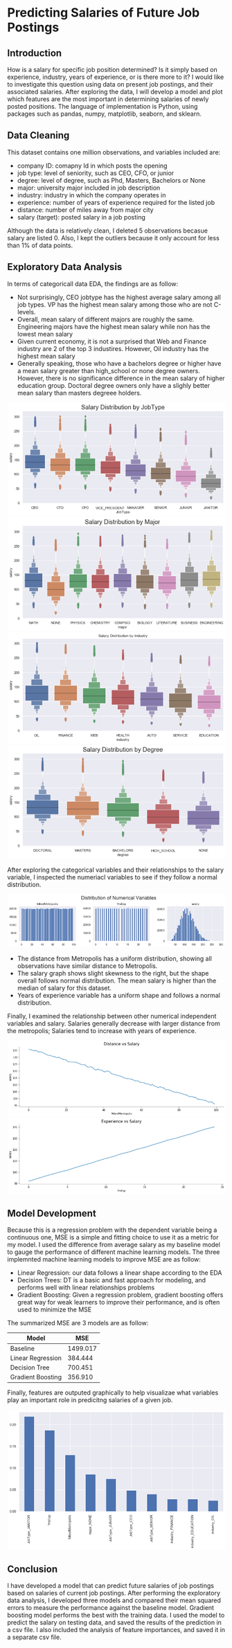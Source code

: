 # Predicting Salaries of Future Job Postings

## Introduction
How is a salary for specific job position determined? Is it simply based on experience, industry, years of experience, or is there more to it? I would like to investigate this question using data on present job postings, and their associated salaries. After exploring the data, I will develop a model and plot which features are the most important in determining salaries of newly posted positions. The language of implementation is Python, using packages such as pandas, numpy, matplotlib, seaborn, and sklearn.

## Data Cleaning
This dataset contains one million observations, and variables included are:

 -  company ID: comapny Id in which posts the opening 
 -  job type: level of seniority, such as CEO, CFO, or junior
 -  degree: level of degree, such as Phd, Masters, Bachelors or None
 -  major: university major included in job description
 -  industry: industry in which the company operates in
 -  experience: number of years of experience required for the listed job
 -  distance: number of miles away from major city
 -  salary (target): posted salary in a job posting
  
Although the data is relatively clean, I deleted 5 observations becasue salary are listed 0. Also, I kept the outliers because it only account for less than 1% of data points. 


## Exploratory Data Analysis
In terms of categoricall data EDA, the findings are as follow:

- Not surprisingly, CEO jobtype has the highest average salary among all job types. VP has the highest mean salary among those who are not C-levels.
- Overall, mean salary of different majors are roughly the same. Engineering majors have the highest mean salary while non has the lowest mean salary 
- Given current economy, it is not a surprised that Web and Finance industry are 2 of the top 3 industires. However, Oil industry has the highest mean salary
- Generally speaking, those who have a bachelors degree or higher have a mean salary greater than high_school or none degree owners. However, there is no significance difference in the mean salary of higher education group. Doctoral degree owners only have a slighly better mean salary than masters degreee holders.

![](images/Salary_Distribution_JobType.png)
![](images/Salary_Distribution_Major.png)
![](images/Salary_Distribution_Industry.png)
![](images/Salary_Distribution_Degree.png)


After exploring the categorical variables and their relationships to the salary variable, I inspected the numeriacl variables to see if they follow a normal distribution. 

![](images/Numerical_Variables_Dist.png)

- The distance from Metropolis has a uniform distribution, showing all observations have similar distance to Metropolis. 
- The salary graph shows slight skewness to the right, but the shape overall follows normal distribution. The mean salary is higher than the median of salary for this dataset.
- Years of experience variable has a uniform shape and follows a normal distribution.

Finally, I examined the relationship between other numerical independent variables and salary. Salaries generally decrease with larger distance from the metropolis; Salaries tend to increase with years of experience.

![](images/Distance_vs_Salary.png)
![](images/Experience_vs_Salary.png)

## Model Development 

Because this is a regression problem with the dependent variable being a continuous one, MSE is a simple and fitting choice to use it as a metric for my model. I used the difference from average salary as my baseline model to gauge the performance of different machine learning models. The three implemnted machine learning models to improve MSE are as follow:

- Linear Regression: our data follows a linear shape according to the EDA
- Decision Trees: DT is a basic and fast approach for modeling, and performs well with linear relationships problems
- Gradient Boosting: Given a regression problem, gradient boosting offers great way for weak learners to improve their performance, and is often used to minimize the MSE

The summarized MSE are 3 models are as follow:

| Model  | MSE |
| ------------- | ------------- |
| Baseline  | 1499.017 |
| Linear Regression  | 384.444  |
| Decision Tree  | 700.451  |
| Gradient Boosting  | 356.910  |


Finally, features are outputed graphically to help visualizae what variables play an important role in predicitng salaries of a given job. 

![](images/FeatureImportance.png)

## Conclusion

I have developed a model that can predict future salaries of job postings based on salaries of current job postings. After performing the exploratory data analysis, I developed three models and compared their mean squared errors to measure the performance against the baseline model. Gradient boosting model performs the best with the training data. I used the model to predict the salary on testing data, and saved the results of the prediction in a csv file. I also included the analysis of feature importances, and saved it in a separate csv file.
